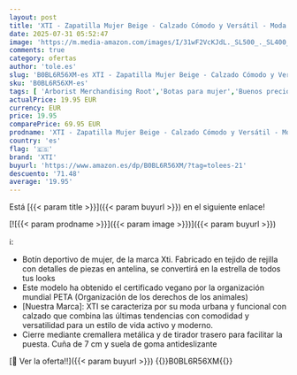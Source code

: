```yaml
---
layout: post
title: 'XTI - Zapatilla Mujer Beige - Calzado Cómodo y Versátil - Moda casual - Modelo 14104301  Talla 40 '
date: 2025-07-31 05:52:47
image: 'https://m.media-amazon.com/images/I/31wF2VcKJdL._SL500_._SL400_.jpg'
comments: true
category: ofertas
author: 'tole.es'
slug: 'B0BL6R56XM-es XTI - Zapatilla Mujer Beige - Calzado Cómodo y Versátil -...'
sku: 'B0BL6R56XM-es'
tags: [ 'Arborist Merchandising Root','Botas para mujer','Buenos precios en moda','Moda','Moda Mujer','Self Service','Shoes','Special Features Stores','Zapatos para mujer','c8538d25-3af9-48d3-aeff-5f3ce5572a36_0','c8538d25-3af9-48d3-aeff-5f3ce5572a36_7601','xti','zapatilla','🇪🇸', ]
actualPrice: 19.95 EUR
currency: EUR
price: 19.95
comparePrice: 69.95 EUR
prodname: 'XTI - Zapatilla Mujer Beige - Calzado Cómodo y Versátil - Moda casual - Modelo 14104301  Talla 40 '
country: 'es'
flag: '🇪🇸'
brand: 'XTI'
buyurl: 'https://www.amazon.es/dp/B0BL6R56XM/?tag=tolees-21'
descuento: '71.48'
average: '19.95'
---
```


Está [{{< param title >}}]({{< param buyurl >}}) en el siguiente enlace!

[![{{< param prodname >}}]({{< param image >}})]({{< param buyurl >}})

ℹ️:

- Botín deportivo de mujer, de la marca Xti. Fabricado en tejido de rejilla con detalles de piezas en antelina, se convertirá en la estrella de todos tus looks
- Este modelo ha obtenido el certificado vegano por la organización mundial PETA (Organización de los derechos de los animales)
- [Nuestra Marca]: XTI se caracteriza por su moda urbana y funcional con calzado que combina las últimas tendencias con comodidad y versatilidad para un estilo de vida activo y moderno.
- Cierre mediante cremallera metálica y de tirador trasero para facilitar la puesta. Cuña de 7 cm y suela de goma antideslizante

[🛒 Ver la oferta!!]({{< param buyurl >}})
{{<world>}}B0BL6R56XM{{</world>}}
